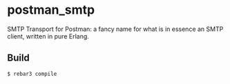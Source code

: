 postman_smtp
=====

SMTP Transport for Postman: a fancy name for what is in essence an SMTP client, written in pure Erlang.

Build
-----

    $ rebar3 compile
